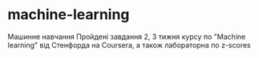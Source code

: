 # machine-learning
 Машинне навчання
 Пройдені завдання 2, 3 тижня курсу по "Machine learning" від Стенфорда на Coursera, а також лабораторна по z-scores
